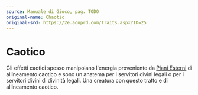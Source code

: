 ```yaml
---
source: Manuale di Gioco, pag. TODO
original-name: Chaotic
original-srd: https://2e.aonprd.com/Traits.aspx?ID=25
---
```


# Caotico

Gli effetti caotici spesso manipolano l'energia proveniente da
[Piani Esterni](/piani/piani-esterni) di allineamento caotico e sono un anatema
per i servitori divini legali o per i servitori divini di divinità legali. Una
creatura con questo tratto e di allineamento caotico.
